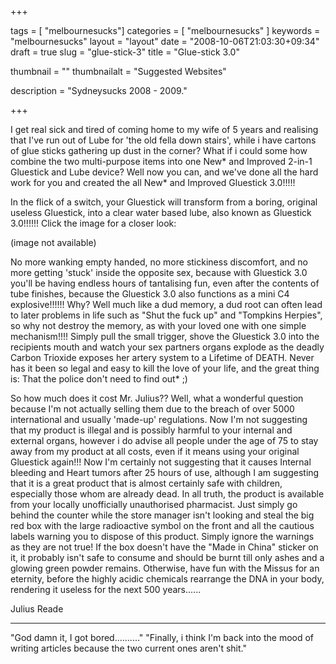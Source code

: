 
+++

tags = [ "melbournesucks"]
categories = [ "melbournesucks" ]
keywords = "melbournesucks"
layout = "layout"
date = "2008-10-06T21:03:30+09:34"
draft = true
slug = "glue-stick-3"
title = "Glue-stick 3.0"

thumbnail = ""
thumbnailalt = "Suggested Websites"

description = "Sydneysucks 2008 - 2009."

+++

I get real sick and tired of coming home to my wife of 5 years and realising that I've run out of Lube for 'the old fella down stairs', while i have cartons of glue sticks gathering up dust in the corner? What if i could some how combine the two multi-purpose items into one New* and Improved 2-in-1 Gluestick and Lube device? Well now you can, and we've done all the hard work for you and created the all New* and Improved Gluestick 3.0!!!!!

In the flick of a switch, your Gluestick will transform from a boring, original useless Gluestick, into a clear water based lube, also known as Gluestick 3.0!!!!!! Click the image for a closer look:

(image not available)

No more wanking empty handed, no more stickiness discomfort, and no more getting 'stuck' inside the opposite sex, because with Gluestick 3.0 you'll be having endless hours of tantalising fun, even after the contents of tube finishes, because the Gluestick 3.0 also functions as a mini C4 explosive!!!!!! Why? Well much like a dud memory, a dud root can often lead to later problems in life such as "Shut the fuck up" and "Tompkins Herpies", so why not destroy the memory, as with your loved one with one simple mechanism!!!! Simply pull the small trigger, shove the Gluestick 3.0 into the recipients mouth and watch your sex partners organs explode as the deadly Carbon Trioxide exposes her artery system to a Lifetime of DEATH. Never has it been so legal and easy to kill the love of your life, and the great thing is: That the police don't need to find out* ;)

So how much does it cost Mr. Julius?? Well, what a wonderful question because I'm not actually selling them due to the breach of over 5000 international and usually 'made-up' regulations. Now I'm not suggesting that my product is illegal and is possibly harmful to your internal and external organs, however i do advise all people under the age of 75 to stay away from my product at all costs, even if it means using your original Gluestick again!!! Now I'm certainly not suggesting that it causes Internal bleeding and Heart tumors after 25 hours of use, although I am suggesting that it is a great product that is almost certainly safe with children, especially those whom are already dead. In all truth, the product is available from your locally unofficially unauthorised pharmacist. Just simply go behind the counter while the store manager isn't looking and steal the big red box with the large radioactive symbol on the front and all the cautious labels warning you to dispose of this product. Simply ignore the warnings as they are not true! If the box doesn't have the "Made in China" sticker on it, it probably isn't safe to consume and should be burnt till only ashes and a glowing green powder remains. Otherwise, have fun with the Missus for an eternity, before the highly acidic chemicals rearrange the DNA in your body, rendering it useless for the next 500 years......

Julius Reade
______________________________________________________

"God damn it, I got bored.........." "Finally, i think I'm back into the mood of writing articles because the two current ones aren't shit." 